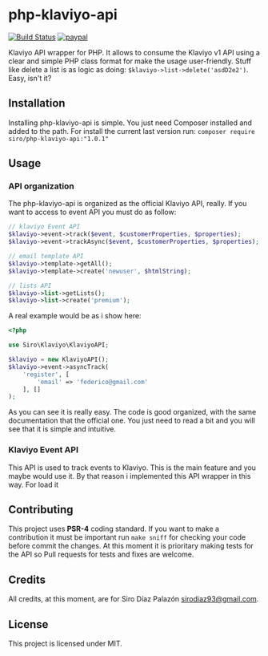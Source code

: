 # php-klaviyo-api

[![Build Status](https://travis-ci.org/SiroDiaz/php-klaviyo-api.svg?branch=dev)](https://travis-ci.org/SiroDiaz/php-klaviyo-api)
[![paypal](https://www.paypalobjects.com/en_US/i/btn/btn_donateCC_LG.gif)](https://www.paypal.com/cgi-bin/webscr?cmd=_s-xclick&hosted_button_id=3XKLA6VTYVSKW&source=url)

Klaviyo API wrapper for PHP. It allows to consume the Klaviyo v1 API using a clear and simple
PHP class format for make the usage user-friendly. Stuff like delete a list is as logic as doing:
`$klaviyo->list->delete('asdD2e2')`. Easy, isn't it?

## Installation
Installing php-klaviyo-api is simple. You just need Composer installed and added to the path. For install the
current last version run:
`composer require siro/php-klaviyo-api:"1.0.1"`

## Usage

### API organization

The php-klaviyo-api is organized as the official Klaviyo API, really.
If you want to access to event API you must do as follow:

```php
// klaviyo Event API
$klaviyo->event->track($event, $customerProperties, $properties);
$klaviyo->event->trackAsync($event, $customerProperties, $properties);

// email template API
$klaviyo->template->getAll();
$klaviyo->template->create('newuser', $htmlString);

// lists API
$klaviyo->list->getLists();
$klaviyo->list->create('premium');
```

A real example would be as i show here:

```php
<?php

use Siro\Klaviyo\KlaviyoAPI;

$klaviyo = new KlaviyoAPI();
$klaviyo->event->asyncTrack(
    'register', [
        'email' => 'federico@gmail.com'
    ], []
);

```

As you can see it is really easy. The code is good organized, with the same
documentation that the official one. You just need to read a bit and you will see that it is simple and intuitive.

### Klaviyo Event API

This API is used to track events to Klaviyo. This is the main feature
and you maybe would use it. By that reason i implemented this API wrapper
in this way.
For load it



## Contributing
This project uses **PSR-4** coding standard. If you want to make a contribution it must be important run `make sniff` for checking
your code before commit the changes.
At this moment it is prioritary making tests for the API so Pull requests for tests and fixes are welcome.

## Credits
All credits, at this moment, are for Siro Díaz Palazón <sirodiaz93@gmail.com>.

## License
This project is licensed under MIT.
